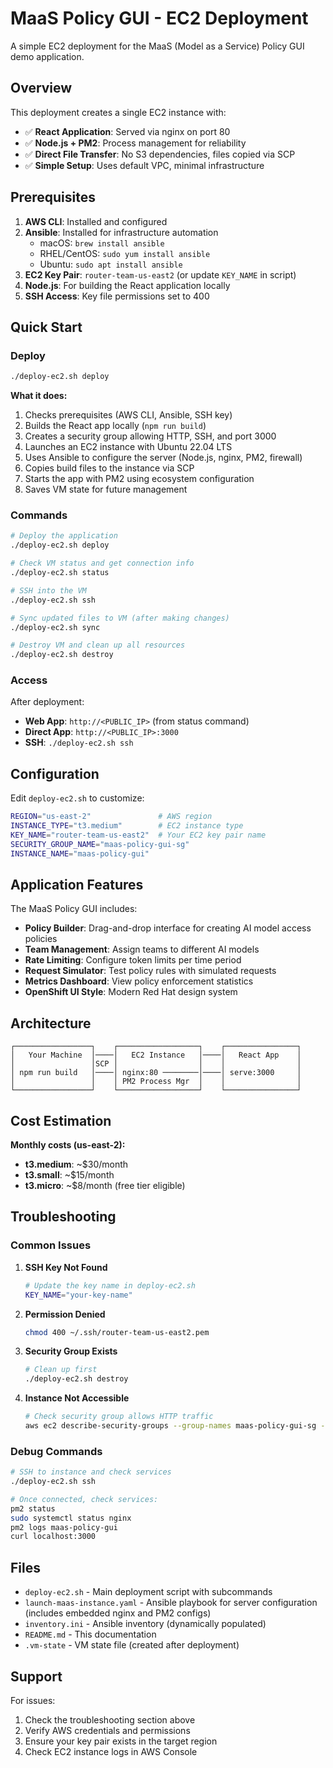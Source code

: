 # MaaS Policy GUI - EC2 Deployment

A simple EC2 deployment for the MaaS (Model as a Service) Policy GUI demo application.

## Overview

This deployment creates a single EC2 instance with:
- ✅ **React Application**: Served via nginx on port 80
- ✅ **Node.js + PM2**: Process management for reliability  
- ✅ **Direct File Transfer**: No S3 dependencies, files copied via SCP
- ✅ **Simple Setup**: Uses default VPC, minimal infrastructure

## Prerequisites

1. **AWS CLI**: Installed and configured
2. **Ansible**: Installed for infrastructure automation
   - macOS: `brew install ansible`
   - RHEL/CentOS: `sudo yum install ansible`
   - Ubuntu: `sudo apt install ansible`
3. **EC2 Key Pair**: `router-team-us-east2` (or update `KEY_NAME` in script)
4. **Node.js**: For building the React application locally
5. **SSH Access**: Key file permissions set to 400

## Quick Start

### Deploy

```bash
./deploy-ec2.sh deploy
```

**What it does:**
1. Checks prerequisites (AWS CLI, Ansible, SSH key)
2. Builds the React app locally (`npm run build`)
3. Creates a security group allowing HTTP, SSH, and port 3000
4. Launches an EC2 instance with Ubuntu 22.04 LTS
5. Uses Ansible to configure the server (Node.js, nginx, PM2, firewall)
6. Copies build files to the instance via SCP
7. Starts the app with PM2 using ecosystem configuration
8. Saves VM state for future management

### Commands

```bash
# Deploy the application
./deploy-ec2.sh deploy

# Check VM status and get connection info
./deploy-ec2.sh status

# SSH into the VM
./deploy-ec2.sh ssh

# Sync updated files to VM (after making changes)
./deploy-ec2.sh sync

# Destroy VM and clean up all resources
./deploy-ec2.sh destroy
```

### Access

After deployment:
- **Web App**: `http://<PUBLIC_IP>` (from status command)
- **Direct App**: `http://<PUBLIC_IP>:3000`  
- **SSH**: `./deploy-ec2.sh ssh`

## Configuration

Edit `deploy-ec2.sh` to customize:

```bash
REGION="us-east-2"               # AWS region
INSTANCE_TYPE="t3.medium"        # EC2 instance type
KEY_NAME="router-team-us-east2"  # Your EC2 key pair name
SECURITY_GROUP_NAME="maas-policy-gui-sg"
INSTANCE_NAME="maas-policy-gui"
```

## Application Features

The MaaS Policy GUI includes:
- **Policy Builder**: Drag-and-drop interface for creating AI model access policies
- **Team Management**: Assign teams to different AI models
- **Rate Limiting**: Configure token limits per time period
- **Request Simulator**: Test policy rules with simulated requests
- **Metrics Dashboard**: View policy enforcement statistics
- **OpenShift UI Style**: Modern Red Hat design system

## Architecture

```
┌─────────────────┐    ┌──────────────────┐    ┌────────────────┐
│   Your Machine  │────│   EC2 Instance   │────│   React App    │
│                 │SCP │                  │    │                │
│ npm run build   │────│ nginx:80 ────────│────│ serve:3000     │
│                 │    │ PM2 Process Mgr  │    │                │
└─────────────────┘    └──────────────────┘    └────────────────┘
```

## Cost Estimation

**Monthly costs (us-east-2):**
- **t3.medium**: ~$30/month
- **t3.small**: ~$15/month  
- **t3.micro**: ~$8/month (free tier eligible)

## Troubleshooting

### Common Issues

1. **SSH Key Not Found**
   ```bash
   # Update the key name in deploy-ec2.sh
   KEY_NAME="your-key-name"
   ```

2. **Permission Denied**
   ```bash
   chmod 400 ~/.ssh/router-team-us-east2.pem
   ```

3. **Security Group Exists**
   ```bash
   # Clean up first
   ./deploy-ec2.sh destroy
   ```

4. **Instance Not Accessible**
   ```bash
   # Check security group allows HTTP traffic
   aws ec2 describe-security-groups --group-names maas-policy-gui-sg --region us-east-2
   ```

### Debug Commands

```bash
# SSH to instance and check services
./deploy-ec2.sh ssh

# Once connected, check services:
pm2 status
sudo systemctl status nginx
pm2 logs maas-policy-gui
curl localhost:3000
```

## Files

- `deploy-ec2.sh` - Main deployment script with subcommands
- `launch-maas-instance.yaml` - Ansible playbook for server configuration (includes embedded nginx and PM2 configs)
- `inventory.ini` - Ansible inventory (dynamically populated)
- `README.md` - This documentation
- `.vm-state` - VM state file (created after deployment)

## Support

For issues:
1. Check the troubleshooting section above
2. Verify AWS credentials and permissions
3. Ensure your key pair exists in the target region
4. Check EC2 instance logs in AWS Console